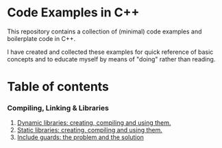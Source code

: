 # Code Examples in C++

This repository contains a collection of (minimal) code examples and boilerplate code in C++. 

I have created and collected these examples for quick reference of basic concepts and to educate myself by means of "doing" rather than reading.

# Table of contents

### Compiling, Linking & Libraries
1. [Dynamic libraries: creating, compiling and using them.](https://github.com/stengoes/code_examples_cc/tree/master/examples/dynamic_library/example_dynamic_library_in_c++.md)  
2. [Static libraries: creating, compiling and using them.](https://github.com/stengoes/code_examples_cc/tree/master/examples/static_library/example_static_library_in_c++.md)
3. [Include guards: the problem and the solution ](https://github.com/stengoes/code_examples_cc/tree/master/examples/include_guard/example_include_guard_in_c++.md)
